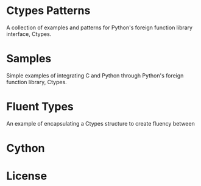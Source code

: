 # Ctypes Patterns

A collection of examples and patterns for Python's foreign function library interface, Ctypes. 

# Samples

Simple examples of integrating C and Python through Python's foreign function library, Ctypes. 

# Fluent Types

An example of encapsulating a Ctypes structure to create fluency between 

# Cython 

# License 